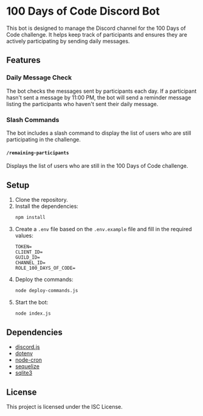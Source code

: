 # 100 Days of Code Discord Bot

This bot is designed to manage the Discord channel for the 100 Days of Code challenge. It helps keep track of participants and ensures they are actively participating by sending daily messages.

## Features

### Daily Message Check

The bot checks the messages sent by participants each day. If a participant hasn't sent a message by 11:00 PM, the bot will send a reminder message listing the participants who haven't sent their daily message.

### Slash Commands

The bot includes a slash command to display the list of users who are still participating in the challenge.

#### `/remaining-participants`

Displays the list of users who are still in the 100 Days of Code challenge.

## Setup

1. Clone the repository.
2. Install the dependencies:
   ```sh
   npm install
   ```
3. Create a `.env` file based on the `.env.example` file and fill in the required values:
   ```env
   TOKEN=
   CLIENT_ID=
   GUILD_ID=
   CHANNEL_ID=
   ROLE_100_DAYS_OF_CODE=
   ```
4. Deploy the commands:
   ```sh
   node deploy-commands.js
   ```
5. Start the bot:
   ```sh
   node index.js
   ```

## Dependencies

- [discord.js](https://discord.js.org/)
- [dotenv](https://www.npmjs.com/package/dotenv)
- [node-cron](https://www.npmjs.com/package/node-cron)
- [sequelize](https://sequelize.org/)
- [sqlite3](https://www.npmjs.com/package/sqlite3)

## License

This project is licensed under the ISC License.
